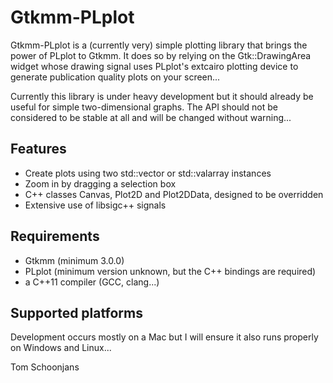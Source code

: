 # Gtkmm-PLplot

Gtkmm-PLplot is a (currently very) simple plotting library that brings the power of PLplot to Gtkmm. It does so by relying on the Gtk::DrawingArea widget whose drawing signal uses PLplot's extcairo plotting device to generate publication quality plots on your screen...

Currently this library is under heavy development but it should already be useful for simple two-dimensional graphs. The API should not be considered to be stable at all and will be changed without warning...

## Features

* Create plots using two std::vector or std::valarray instances
* Zoom in by dragging a selection box
* C++ classes Canvas, Plot2D and Plot2DData, designed to be overridden
* Extensive use of libsigc++ signals

## Requirements

* Gtkmm (minimum 3.0.0)
* PLplot (minimum version unknown, but the C++ bindings are required)
* a C++11 compiler (GCC, clang...)

## Supported platforms

Development occurs mostly on a Mac but I will ensure it also runs properly on Windows and Linux...


Tom Schoonjans
